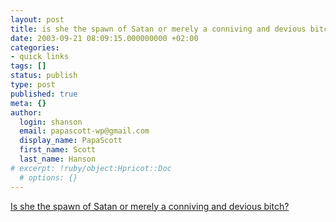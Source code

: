```yaml
---
layout: post
title: is she the spawn of Satan or merely a conniving and devious bitch?
date: 2003-09-21 08:09:15.000000000 +02:00
categories:
- quick links
tags: []
status: publish
type: post
published: true
meta: {}
author:
  login: shanson
  email: papascott-wp@gmail.com
  display_name: PapaScott
  first_name: Scott
  last_name: Hanson
# excerpt: !ruby/object:Hpricot::Doc
  # options: {}
---
```

<p><a title="CalPundit: Hillary Mania" href="http://www.calpundit.com/archives/002207.html">Is she the spawn of Satan or merely a conniving and devious bitch?</a></p>
